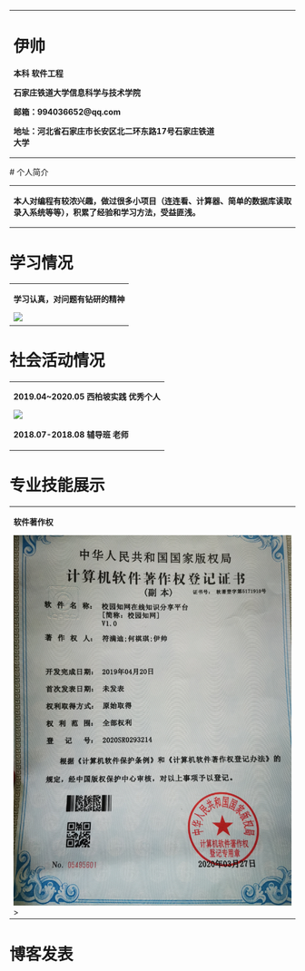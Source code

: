 <table border="0">
  <tr>
    <td width="75%">
      <h1>伊帅</h1>
      <p><b>本科 软件工程</b></p>
      <p><b>石家庄铁道大学信息科学与技术学院</b></p>
      <p><b>邮箱：994036652@qq.com</b></p>
      <p><b>地址：河北省石家庄市长安区北二环东路17号石家庄铁道大学</b></p>
    </td>
    <td width="25%">
    </td>
  </tr>
</table>
# 个人简介
<table border="0">
  <tr>
    <td width="100%">
      <p><b>本人对编程有较浓兴趣，做过很多小项目（连连看、计算器、简单的数据库读取录入系统等等），积累了经验和学习方法，受益匪浅。</b></p>
    </td>
  </tr>
</table>

# 学习情况
<table border="0">
  <tr>
    <td width="100%">
      <p><b>学习认真，对问题有钻研的精神</b></p>
      <img src="/jiechu.jpg" width="50%">
    </td>
  </tr>
</table>

# 社会活动情况
<table border="0">
  <tr>
    <td width="100%">
      <p><b>2019.04~2020.05       西柏坡实践      优秀个人</b></p>
      <img src="/jiechu.jpg" width="50%">
      <p><b>2018.07-2018.08       辅导班          老师  	</b></p>
    </td>
  </tr>
</table>

# 专业技能展示
<table border="0">
  <tr>
    <td width="35%">
      <p><b>软件著作权	</b></p>
      <img src="/rz.jpg" width="100%">
      >
    </td>
  </tr>
</table>

# 博客发表
